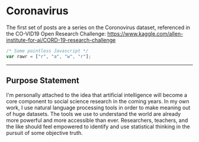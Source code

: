 # Coronavirus

The first set of posts are a series on the Coronovirus dataset, referenced in the CO-VID19 Open Research Challenge: https://www.kaggle.com/allen-institute-for-ai/CORD-19-research-challenge

```javascript
/* Some pointless Javascript */
var rawr = ["r", "a", "w", "r"];
```
----
## Purpose Statement

I'm personally attached to the idea that artificial intelligence will become a core component to social science research in the coming years. In my own work, I use natural language processing tools in order to make meaning out of huge datasets. The tools we use to understand the world are already more powerful and more accessible than ever. Researchers, teachers, and the like should feel empowered to identify and use statistical thinking in the pursuit of some objective truth. 

